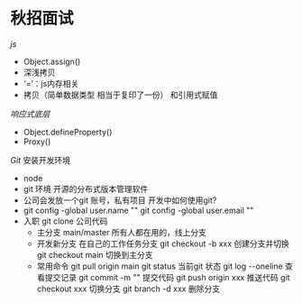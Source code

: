 # 秋招面试

*js*
- Object.assign()
- 深浅拷贝
- ‘=’：js内存相关
- 拷贝（简单数据类型 相当于复印了一份） 和引用式赋值

*响应式底层*
- Object.defineProperty()
- Proxy()

*Git*
安装开发环境
- node
- git 环境 开源的分布式版本管理软件
- 公司会发放一个git 账号，私有项目
开发中如何使用git?
- git config -global user.name ""
  git config -global user.email ""
- 入职 git clone 公司代码
  - 主分支 main/master
    所有人都在用的，线上分支
  - 开发新分支
    在自己的工作任务分支
    git checkout -b xxx 创建分支并切换
    git checkout main 切换到主分支
  - 常用命令
    git pull origin main
    git status 当前git 状态
    git log --oneline 查看提交记录
    git commit -m "" 提交代码
    git push origin xxx 推送代码
    git checkout xxx 切换分支
    git branch -d xxx 删除分支